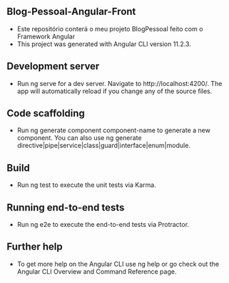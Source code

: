 ## Blog-Pessoal-Angular-Front
 - Este repositório conterá o meu projeto BlogPessoal feito com o Framework Angular
 - This project was generated with Angular CLI version 11.2.3.
## Development server
- Run ng serve for a dev server. Navigate to http://localhost:4200/. The app will automatically reload if you change any of the source files.
## Code scaffolding
- Run ng generate component component-name to generate a new component. You can also use ng generate directive|pipe|service|class|guard|interface|enum|module.
## Build
- Run ng test to execute the unit tests via Karma.
## Running end-to-end tests
- Run ng e2e to execute the end-to-end tests via Protractor.
## Further help
- To get more help on the Angular CLI use ng help or go check out the Angular CLI Overview and Command Reference page.

